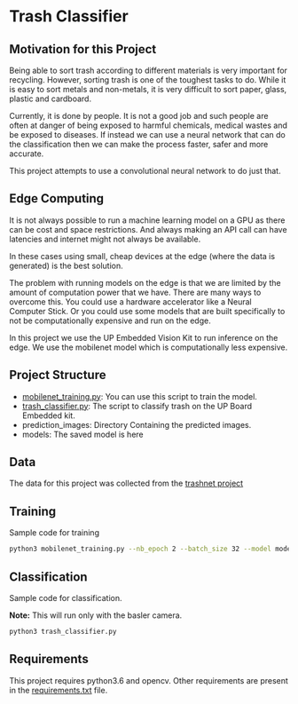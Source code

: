 # Trash Classifier

## Motivation for this Project
Being able to sort trash according to different materials is very important for recycling. However, sorting trash is one of the toughest tasks to do. While it is easy to sort metals and non-metals, it is very difficult to sort paper, glass, plastic and cardboard.

Currently, it is done by people. It is not a good job and such people are often at danger of being exposed to harmful chemicals, medical wastes and be exposed to diseases. If instead we can use a neural network that can do the classification then we can make the process faster, safer and more accurate.

This project attempts to use a convolutional neural network to do just that.

## Edge Computing
It is not always possible to run a machine learning model on a GPU as there can be cost and space restrictions. And always making an API call can have latencies and internet might not always be available.

In these cases using small, cheap devices at the edge (where the data is generated) is the best solution.

The problem with running models on the edge is that we are limited by the amount of computation power that we have. There are many ways to overcome this. You could use a hardware accelerator like a Neural Computer Stick. Or you could use some models that are built specifically to not be computationally expensive and run on the edge.

In this project we use the UP Embedded Vision Kit to run inference on the edge. We use the mobilenet model which is computationally less expensive.

## Project Structure

- [mobilenet_training.py](mobilenet_training.py): You can use this script to train the model.
- [trash_classifier.py](trash_classifier.py): The script to classify trash on the UP Board Embedded kit.
- prediction_images: Directory Containing the predicted images.
- models: The saved model is here

## Data

The data for this project was collected from the [trashnet project](https://github.com/garythung/trashnet)

## Training

Sample code for training
```bash
python3 mobilenet_training.py --nb_epoch 2 --batch_size 32 --model models/model1.h5
```

## Classification

Sample code for classification.

**Note:** This will run only with the basler camera.

```bash
python3 trash_classifier.py
```

## Requirements
This project requires python3.6 and opencv. Other requirements are present in the [requirements.txt](requirements.txt) file.
